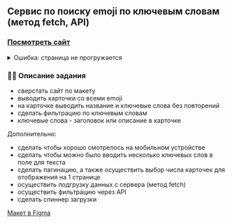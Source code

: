 <h2>Сервис по поиску emoji по ключевым словам (метод fetch, API)</h2>

### <a href="https://wcodersv.github.io/EmojiFinder/">Посмотреть сайт</a>

<details>
<summary>Ошибка: страница не прогружается</summary>

#### Шаги по разрешению небезопасного контента в Chrome:
1. Непрогруженная страница выглядит так:

<image src="./readme_images/1.png" alt="Не прогрузилась страница" width="600px">
</br>

2. Чтобы разрешить доступ к небезопасному контенту на отдельных сайтах в Chrome, нажмите на значок блокировки в строке URL, затем нажмите "Настройки сайтов".

<image src="./readme_images/2.png" alt="Настройки сайтов" width="300px">

3. Там вы увидите список различных разрешений, которыми обладает страница. Выберите "Разрешить" рядом с "Небезопасным контентом".

<image src="./readme_images/3.png" alt="Разрешить" width="500px">
</details>


### 👩‍💻 Описание задания ###
  - сверстать сайт по макету
  - выводить карточки со всеми emoji
  - на карточке выводить название и ключевые слова без повторений
  - сделать фильтрацию по ключевым словам
  - ключевые слова - заголовок или описание в карточке

Дополнительно:
  - сделать чтобы хорошо смотрелось на мобильном устройстве
  - сделать чтобы можно было вводить несколько ключевых слов в поле для текста
  - сделать пагинацию, а также осуществить выбор числа карточек для отображения на 1 странице
  - осуществить подгрузку данных с сервера (метод fetch)
  - осуществить фильтрацию через API
  - сделать спиннер загрузки


<p><a href="https://www.figma.com/file/IEKD0HrGYAPdk5CXmRxiTR/Projects?node-id=2615%3A881&mode=dev">Макет в Figma</a></p>
